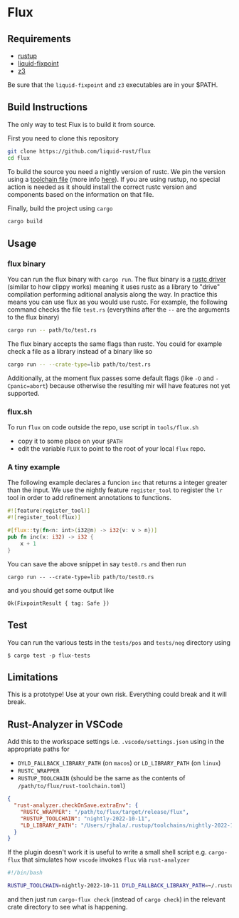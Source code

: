 # Flux

## Requirements

- [rustup](https://rustup.rs/)
- [liquid-fixpoint](https://github.com/ucsd-progsys/liquid-fixpoint)
- [z3](https://github.com/Z3Prover/z3)

Be sure that the `liquid-fixpoint` and `z3` executables are in your $PATH.

## Build Instructions

The only way to test Flux is to build it from source.

First you need to clone this repository

```bash
git clone https://github.com/liquid-rust/flux
cd flux
```

To build the source you need a nightly version of rustc.
We pin the version using a [toolchain file](/rust-toolchain) (more info [here](https://rust-lang.github.io/rustup/overrides.html#the-toolchain-file)).
If you are using rustup, no special action is needed as it should install the correct rustc version and components based on the information on that file.

Finally, build the project using `cargo`

```bash
cargo build
```

## Usage

### flux binary

You can run the flux binary with `cargo run`.
The flux binary is a [rustc driver](https://rustc-dev-guide.rust-lang.org/rustc-driver.html?highlight=driver#the-rustc-driver-and-interface) (similar to how clippy works) meaning it uses rustc as a library to "drive" compilation performing aditional analysis along the way.
In practice this means you can use flux as you would use rustc.
For example, the following command checks the file `test.rs` (everythins after the `--` are the arguments to the flux binary)

```bash
cargo run -- path/to/test.rs
```

The flux binary accepts the same flags than rustc.
You could for example check a file as a library instead of a binary like so

```bash
cargo run -- --crate-type=lib path/to/test.rs
```

Additionally, at the moment flux passes some
default flags (like `-O` and `-Cpanic=abort`) because
otherwise the resulting mir will have features
not yet supported.

### flux.sh

To run `flux` on code outside the repo, use script in `tools/flux.sh`

- copy it to some place on your `$PATH`
- edit the variable `FLUX` to point to the root of your local `flux` repo. 


### A tiny example

The following example declares a funcion `inc` that returns a integer greater than the input.
We use the nightly feature `register_tool` to register the `lr` tool in order to add refinement annotations to functions.

```rust
#![feature(register_tool)]
#![register_tool(flux)]

#[flux::ty(fn<n: int>(i32@n) -> i32{v: v > n})]
pub fn inc(x: i32) -> i32 {
    x + 1
}
```

You can save the above snippet in say `test0.rs` and then run

```
cargo run -- --crate-type=lib path/to/test0.rs
```

and you should get some output like

```
Ok(FixpointResult { tag: Safe })
```

## Test

You can run the various tests in the `tests/pos` and `tests/neg` directory using

```
$ cargo test -p flux-tests
```

## Limitations

This is a prototype! Use at your own risk. Everything could break and it will break.


## Rust-Analyzer in VSCode

Add this to the workspace settings i.e. `.vscode/settings.json` using in the appropriate paths for 

* `DYLD_FALLBACK_LIBRARY_PATH` (on `macos`) or `LD_LIBRARY_PATH` (on `linux`)
* `RUSTC_WRAPPER` 
* `RUSTUP_TOOLCHAIN` (should be the same as the contents of `/path/to/flux/rust-toolchain.toml`)

```json
{
  "rust-analyzer.checkOnSave.extraEnv": {
    "RUSTC_WRAPPER": "/path/to/flux/target/release/flux",
    "RUSTUP_TOOLCHAIN": "nightly-2022-10-11",
    "LD_LIBRARY_PATH": "/Users/rjhala/.rustup/toolchains/nightly-2022-10-11-x86_64-apple-darwin/lib"
  }
}
```

If the plugin doesn't work it is useful to write a small shell script e.g. `cargo-flux` 
that simulates how `vscode` invokes `flux` via `rust-analyzer`

```bash
#!/bin/bash

RUSTUP_TOOLCHAIN=nightly-2022-10-11 DYLD_FALLBACK_LIBRARY_PATH=~/.rustup/toolchains/nightly-2022-10-11-x86_64-apple-darwin/lib RUSTC_WRAPPER=~/research/rust/flux/target/debug/flux cargo $@
```

and then just run `cargo-flux check` (instead of `cargo check`) in the relevant crate directory
to see what is happening.
